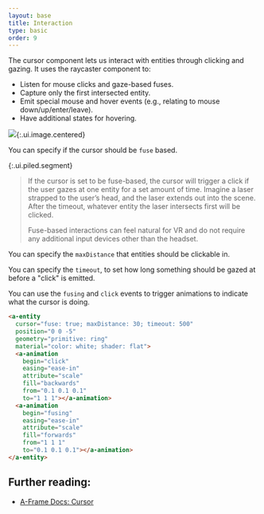 ```yaml
---
layout: base
title: Interaction
type: basic
order: 9
---
```


The cursor component lets us interact with entities through clicking and gazing. It uses the raycaster component to:

- Listen for mouse clicks and gaze-based fuses.
- Capture only the first intersected entity.
- Emit special mouse and hover events (e.g., relating to mouse down/up/enter/leave).
- Have additional states for hovering.

![](https://i.imgur.com/WSfndpr.gif){:.ui.image.centered}

You can specify if the cursor should be `fuse` based.

{:.ui.piled.segment}
>  If the cursor is set to be fuse-based, the cursor will trigger a click if the user gazes at one entity for a set amount of time. Imagine a laser strapped to the user’s head, and the laser extends out into the scene. After the timeout, whatever entity the laser intersects first will be clicked.
>
> Fuse-based interactions can feel natural for VR and do not require any additional input devices other than the headset.

You can specify the `maxDistance` that entities should be clickable in.

You can specify the `timeout`, to set how long something should be gazed at before a "click" is emitted.

You can use the `fusing` and `click` events to trigger animations to indicate what the cursor is doing.

```html
<a-entity
  cursor="fuse: true; maxDistance: 30; timeout: 500"
  position="0 0 -5"
  geometry="primitive: ring"
  material="color: white; shader: flat">
  <a-animation
    begin="click"
    easing="ease-in"
    attribute="scale"
    fill="backwards"
    from="0.1 0.1 0.1"
    to="1 1 1"></a-animation>
  <a-animation
    begin="fusing"
    easing="ease-in"
    attribute="scale"
    fill="forwards"
    from="1 1 1"
    to="0.1 0.1 0.1"></a-animation>
</a-entity>
```

## Further reading:

- [A-Frame Docs: Cursor](https://aframe.io/docs/0.2.0/components/cursor.html)
